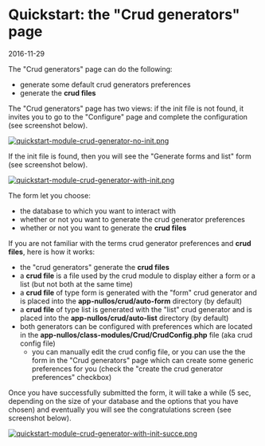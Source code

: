 Quickstart: the "Crud generators" page
============================
2016-11-29









The "Crud generators" page can do the following:

- generate some default crud generators preferences
- generate the **crud files**



The "Crud generators" page has two views: if the init file is not found, 
it invites you to go to the "Configure" page and complete the configuration (see screenshot below).

[![quickstart-module-crud-generator-no-init.png](https://s19.postimg.org/protqq3tv/quickstart_module_crud_generator_no_init.png)](https://postimg.org/image/aiywcya5b/)


If the init file is found, then you will see the "Generate forms and list" form (see screenshot below).

[![quickstart-module-crud-generator-with-init.png](https://s19.postimg.org/fvnqr2y1v/quickstart_module_crud_generator_with_init.png)](https://postimg.org/image/p3fz7s53z/)


The form let you choose:

- the database to which you want to interact with
- whether or not you want to generate the crud generator preferences
- whether or not you want to generate the **crud files**




If you are not familiar with the terms crud generator preferences and **crud files**, here is how it works:

- the "crud generators" generate the **crud files**
- a **crud file** is a file used by the crud module to display either a form or a list (but not both at the same time)
- a **crud file** of type form is generated with the "form" crud generator and is placed into the **app-nullos/crud/auto-form** directory (by default) 
- a **crud file** of type list is generated with the "list" crud generator and is placed into the **app-nullos/crud/auto-list** directory (by default)
- both generators can be configured with preferences which are located in the **app-nullos/class-modules/Crud/CrudConfig.php** file (aka crud config file)
    - you can manually edit the crud config file, or you can use the the form in the "Crud generators" page which can create some generic preferences for you (check the "create the crud generator preferences" checkbox)
    
    
    
Once you have successfully submitted the form, it will take a while (5 sec, depending on the size of your database and the options that you have chosen) and eventually you will see the congratulations screen (see screenshot below).



[![quickstart-module-crud-generator-with-init-succe.png](https://s19.postimg.org/4xch8w9gj/quickstart_module_crud_generator_with_init_succe.png)](https://postimg.org/image/r9aa2a8kf/)